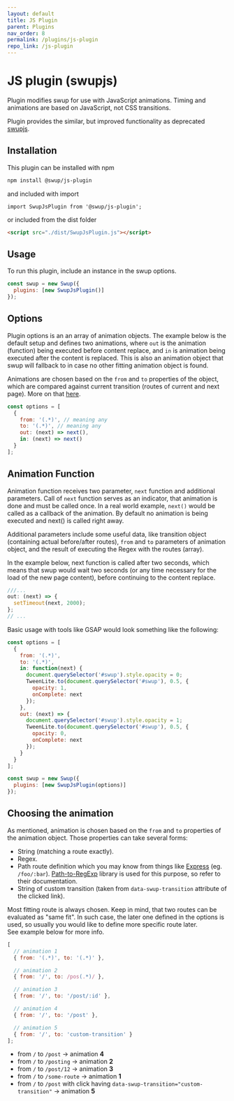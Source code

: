 ```yaml
---
layout: default
title: JS Plugin
parent: Plugins
nav_order: 8
permalink: /plugins/js-plugin
repo_link: /js-plugin
---
```


# JS plugin (swupjs)

Plugin modifies swup for use with JavaScript animations. Timing and animations are based on JavaScript, not CSS transitions.

Plugin provides the similar, but improved functionality as deprecated [swupjs](https://github.com/swup/swupjs).

## Installation

This plugin can be installed with npm

```bash
npm install @swup/js-plugin
```

and included with import

```shell
import SwupJsPlugin from '@swup/js-plugin';
```

or included from the dist folder

```html
<script src="./dist/SwupJsPlugin.js"></script>
```

## Usage

To run this plugin, include an instance in the swup options.

```javascript
const swup = new Swup({
  plugins: [new SwupJsPlugin()]
});
```

## Options

Plugin options is an an array of animation objects.
The example below is the default setup and defines two animations,
where `out` is the animation (function) being executed before content replace, and `in` is animation being executed after the content is replaced.
This is also an animation object that swup will fallback to in case no other fitting animation object is found.

Animations are chosen based on the `from` and `to` properties of the object, which are compared against current transition (routes of current and next page).
More on that [here](#choosing-the-animation).

```javascript
const options = [
  {
    from: '(.*)', // meaning any
    to: '(.*)', // meaning any
    out: (next) => next(),
    in: (next) => next()
  }
];
```

## Animation Function

Animation function receives two parameter, `next` function and additional parameters.
Call of `next` function serves as an indicator, that animation is done and must be called once.
In a real world example, `next()` would be called as a callback of the animation.
By default no animation is being executed and next() is called right away.

Additional parameters include some useful data, like transition object (containing actual before/after routes), `from` and `to` parameters of animation object, and the result of executing the Regex with the routes (array).

In the example below, next function is called after two seconds,
which means that swup would wait two seconds (or any time necessary for the load of the new page content),
before continuing to the content replace.

```javascript
///...
out: (next) => {
  setTimeout(next, 2000);
};
// ...
```

Basic usage with tools like GSAP would look something like the following:

```javascript
const options = [
  {
    from: '(.*)',
    to: '(.*)',
    in: function(next) {
      document.querySelector('#swup').style.opacity = 0;
      TweenLite.to(document.querySelector('#swup'), 0.5, {
        opacity: 1,
        onComplete: next
      });
    },
    out: (next) => {
      document.querySelector('#swup').style.opacity = 1;
      TweenLite.to(document.querySelector('#swup'), 0.5, {
        opacity: 0,
        onComplete: next
      });
    }
  }
];

const swup = new Swup({
  plugins: [new SwupJsPlugin(options)]
});
```

## Choosing the animation

As mentioned, animation is chosen based on the `from` and `to` properties of the animation object.
Those properties can take several forms:

- String (matching a route exactly).
- Regex.
- Path route definition which you may know from things like [Express](https://expressjs.com/) (eg. `/foo/:bar`). [Path-to-RegExp](https://github.com/pillarjs/path-to-regexp) library is used for this purpose, so refer to their documentation.
- String of custom transition (taken from `data-swup-transition` attribute of the clicked link).

Most fitting route is always chosen.
Keep in mind, that two routes can be evaluated as "same fit".
In such case, the later one defined in the options is used, so usually you would like to define more specific route later.  
See example below for more info.

```javascript
[
  // animation 1
  { from: '(.*)', to: '(.*)' },

  // animation 2
  { from: '/', to: /pos(.*)/ },

  // animation 3
  { from: '/', to: '/post/:id' },

  // animation 4
  { from: '/', to: '/post' },

  // animation 5
  { from: '/', to: 'custom-transition' }
];
```

- from `/` to `/post` → animation **4**
- from `/` to `/posting` → animation **2**
- from `/` to `/post/12` → animation **3**
- from `/` to `/some-route` → animation **1**
- from `/` to `/post` with click having `data-swup-transition="custom-transition"` → animation **5**
